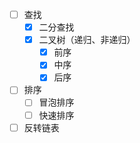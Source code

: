 [//]: # "todo 先完成这些眼熟的。"
- [ ] 查找
    - [x] 二分查找
    - [x] 二叉树（递归、非递归）
      - [x] 前序
      - [x] 中序
      - [x] 后序
- [ ] 排序
    - [ ] 冒泡排序
    - [ ] 快速排序
- [ ] 反转链表

[//]: # "todo 按顺序做下面的。"
<!--

- 时间复杂度       
- 空间复杂度
- 堆排序、归并排序
- 二叉树广度、深度优先遍历
- 二叉树Morris方法遍历
- 单链表是否有环 

《剑指Offer》
《程序员面试金典》

[LeetCode-cn](https://leetcode-cn.com/company/)
[牛客网](https://www.nowcoder.com/)

-->